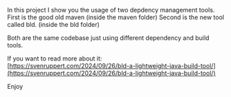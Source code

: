 In this project I show you the usage of two depdency management tools. 
First is the good old maven (inside the maven folder)
Second is the new tool called bld. (inside the bld folder)

Both are the same codebase just using different dependency and build tools.

If you want to read more about it: 
[https://svenruppert.com/2024/09/26/bld-a-lightweight-java-build-tool/](https://svenruppert.com/2024/09/26/bld-a-lightweight-java-build-tool/)

Enjoy